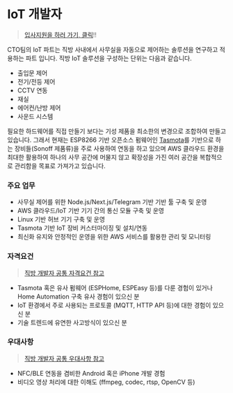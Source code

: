 # IoT 개발자

> [입사지원을 하러 가기, 클릭](https://forms.gle/nTCq9oXdtQ9k5iqq8)!!

CTO팀의 IoT 파트는 직방 사내에서 사무실을 자동으로 제어하는 솔루션을 연구하고 적용하는 파트 입니다. 직방 IoT 솔루션을 구성하는 단위는 다음과 같습니다.

* 출입문 제어
* 전기/전등 제어
* CCTV 연동
* 재실
* 에어컨/난방 제어
* 사운드 시스템

필요한 하드웨어를 직접 만들기 보다는 기성 제품을 최소한의 변경으로 조합하여 만들고 있습니다.
그래서 현재는 ESP8266 기반 오픈소스 펌웨어인 [Tasmota](https://tasmota.github.io/docs/)를 기반으로 하는 장비들(Sonoff 제품류)을 주로 사용하여 연동을 하고 있으며 AWS 클라우드 환경을 최대한 활용하여 하나의 사무 공간에 머물지 않고 확장성을 가진 여러 공간을 복합적으로 관리함을 목표로 가져가고 있습니다.

### 주요 업무

* 사무실 제어를 위한 Node.js/Next.js/Telegram 기반 기반 툴 구축 및 운영
* AWS 클라우드/IoT 기반 기기 간의 통신 모듈 구축 및 운영
* Linux 기반 허브 기기 구축 및 운영
* Tasmota 기반 IoT 장비 커스터마이징 및 설치/연동
* 최신화 유지와 안정적인 운영을 위한 AWS 서비스를 활용한 관리 및 모니터링

### 자격요건

> [직방 개발자 공통 자격요건 참고](https://github.com/zigbang/recruit#%EC%9E%90%EA%B2%A9%EC%9A%94%EA%B1%B4)

* Tasmota 혹은 유사 펌웨어 (ESPHome, ESPEasy 등)를 다룬 경험이 있거나 Home Automation 구축 유사 경험이 있으신 분
* IoT 환경에서 주로 사용되는 프로토콜 (MQTT, HTTP API 등)에 대한 경험이 있으신 분
* 기술 트렌드에 유연한 사고방식이 있으신 분

### 우대사항

> [직방 개발자 공통 우대사항 참고](https://github.com/zigbang/recruit#%EC%9A%B0%EB%8C%80%EC%82%AC%ED%95%AD)

* NFC/BLE 연동을 겸비한 Android 혹은 iPhone 개발 경험
* 비디오 영상 처리에 대한 이해도 (ffmpeg, codec, rtsp, OpenCV 등)
